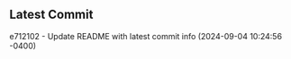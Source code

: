 
## Latest Commit
e712102 - Update README with latest commit info (2024-09-04 10:24:56 -0400) <Yunxi-Zhou>
